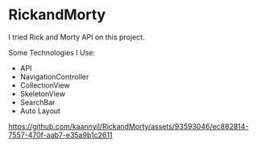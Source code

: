 # RickandMorty
I tried Rick and Morty API on this project.

Some Technologies I Use:

* API
* NavigationController
* CollectionView
* SkeletonView
* SearchBar
* Auto Layout


https://github.com/kaannyil/RickandMorty/assets/93593046/ec882814-7557-470f-aab7-e35a9b1c2611

